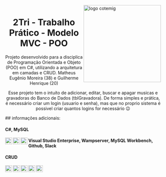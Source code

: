 <img align="right" alt="logo cotemig" width= "250px" src="https://www.assespro-mg.org.br/wp-content/uploads/2018/05/Cotemig-Associados.png" />
<h1 align="center">2Tri - Trabalho Prático - Modelo MVC - POO</h1> 
<p align="center">Projeto desenvolvido para a disciplica de Programação Orientada e Objeto (POO) em C#, utilizando a arquitetura em camadas e CRUD. Matheus Eugênio Moreira (38) e Guilherme Henrique (20)</p>
<p align="center">Esse projeto tem o intuíto de adicionar, editar, buscar e apagar musicas e gravadoras do Banco de Dados (tblGravadora). De forma simples e prática, é necessário criar um login (usuario e senha), mas que no proprio sistema é possivel criar quantos logins for necessário 😉</p>
## informações adicionais:
<h4 align="left">C#, MySQL</h4> 
<a href="#">
  <img align="left" alt="C#" width="22px" src="https://upload.wikimedia.org/wikipedia/commons/7/7a/C_Sharp_logo.svg" />
</a>

<a href="#">
  <img align="left" alt="Wampserver" width="22px" src="https://img1.gratispng.com/20180910/tjs/kisspng-wampserver-web-server-computer-servers-xampp-file-wampserver-logo-svg-wikimedia-commons-5b972ac8ec8e70.7459369615366335449689.jpg" />
</a>

<a href="#">
  <img align="left" alt="mysql" width="22px" color="white" src="https://miro.medium.com/max/1200/1*DZyivhX9QpnKxovKyQjZEw.png" />
</a>


<h4 align="left">Visual Studio Enterprise, Wampserver, MySQL Workbench, Github, Slack</h4> 
<h4 align="left">CRUD</h4>
<a href="#">
  <img align="left" alt="Visual Studio" width="22px" src="https://banner2.cleanpng.com/20180422/efq/kisspng-microsoft-visual-studio-team-foundation-server-vis-photo-studio-flex-design-5add58dbe7b9d7.8854346615244556439492.jpg" />
</a>

<a href="#">
  <img align="left" alt="Wampserver" width="22px" src="https://img1.gratispng.com/20180910/tjs/kisspng-wampserver-web-server-computer-servers-xampp-file-wampserver-logo-svg-wikimedia-commons-5b972ac8ec8e70.7459369615366335449689.jpg" />
</a>

<a href="#">
  <img align="left" alt="mysqlWorkbench" width="22px" color="white" src="https://w7.pngwing.com/pngs/22/490/png-transparent-mysql-workbench-computer-icons-database-software-development-business.png" />
</a>

<a href="#">
  <img align="left" alt="Github" width="22px" src="https://image.flaticon.com/icons/png/512/25/25231.png" />
</a>

<a href="#">
  <img align="left" alt="Slack" width="22px" src="https://img2.gratispng.com/20180821/bo/kisspng-logo-slack-technologies-product-android-slack-5b7c3c97b65805.5071379415348686317469.jpg" />
</a>

